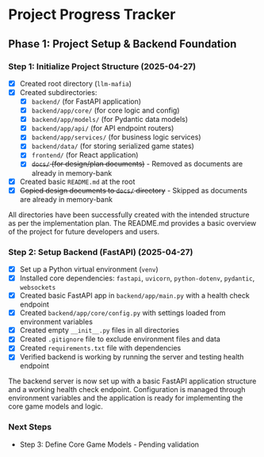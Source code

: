 # Project Progress Tracker

## Phase 1: Project Setup & Backend Foundation

### Step 1: Initialize Project Structure (2025-04-27)

- [x] Created root directory (`llm-mafia`)
- [x] Created subdirectories:
  - [x] `backend/` (for FastAPI application)
  - [x] `backend/app/core/` (for core logic and config)
  - [x] `backend/app/models/` (for Pydantic data models)
  - [x] `backend/app/api/` (for API endpoint routers)
  - [x] `backend/app/services/` (for business logic services)
  - [x] `backend/data/` (for storing serialized game states)
  - [x] `frontend/` (for React application)
  - [x] ~~`docs/` (for design/plan documents)~~ - Removed as documents are already in memory-bank
- [x] Created basic `README.md` at the root
- [x] ~~Copied design documents to `docs/` directory~~ - Skipped as documents are already in memory-bank

All directories have been successfully created with the intended structure as per the implementation plan. The README.md provides a basic overview of the project for future developers and users.

### Step 2: Setup Backend (FastAPI) (2025-04-27)

- [x] Set up a Python virtual environment (`venv`)
- [x] Installed core dependencies: `fastapi`, `uvicorn`, `python-dotenv`, `pydantic`, `websockets`
- [x] Created basic FastAPI app in `backend/app/main.py` with a health check endpoint
- [x] Created `backend/app/core/config.py` with settings loaded from environment variables
- [x] Created empty `__init__.py` files in all directories
- [x] Created `.gitignore` file to exclude environment files and data
- [x] Created `requirements.txt` file with dependencies
- [x] Verified backend is working by running the server and testing health endpoint

The backend server is now set up with a basic FastAPI application structure and a working health check endpoint. Configuration is managed through environment variables and the application is ready for implementing the core game models and logic.

### Next Steps
- Step 3: Define Core Game Models - Pending validation
